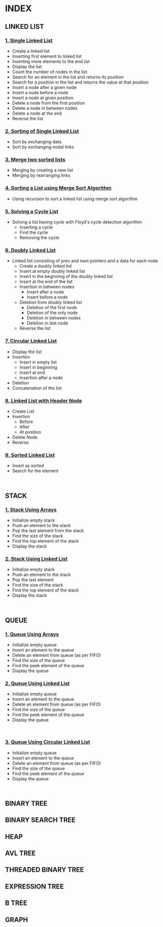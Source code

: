 # INDEX

## LINKED LIST

### [1. Single Linked List](https://github.com/ALENTL/dataStructuresInC/blob/master/linkedList/1.c)

- Create a linked list
- Inserting first element to linked list
- Inserting more elements to the end list
- Display the list
- Count the number of nodes in the list
- Search for an element in the list and returns its position
- Search for a position in the list and returns the value at that position
- Insert a node after a given node
- Insert a node before a node
- Insert a node at given position
- Delete a node from the first position
- Delete a node in between nodes
- Delete a node at the end
- Reverse the list

### [2. Sorting of Single Linked List](https://github.com/ALENTL/dataStructuresInC/blob/master/linkedList/2.c)

- Sort by exchanging data
- Sort by exchanging nodal links

### [3. Merge two sorted lists](https://github.com/ALENTL/dataStructuresInC/blob/master/linkedList/3.c)

- Merging by creating a new list
- Merging by rearranging links

### [4. Sorting a List using Merge Sort Algorithm](https://github.com/ALENTL/dataStructuresInC/blob/master/linkedList/1.c)

- Using recursion to sort a linked list using merge sort algorithm

### [5. Solving a Cycle List](https://github.com/ALENTL/dataStructuresInC/blob/master/linkedList/5.c)

- Solving a list having cycle with Floyd's cycle detection algorithm
  - Inserting a cycle
  - Find the cycle
  - Removing the cycle

### [6. Doubly Linked List](https://github.com/ALENTL/dataStructuresInC/blob/master/linkedList/6.c)

- Linked list consisting of prev and next pointers and a data for each node
  - Create a doubly linked list
  - Insert at empty doubly linked list
  - Insert in the beginning of the doubly linked list
  - Insert at the end of the list
  - Insertion in between nodes
    - Insert after a node
    - Insert before a node
  - Deletion from doubly linked list
    - Deletion of the first node
    - Deletion of the only node
    - Deletion in between nodes
    - Deletion in last node
  - Reverse the list

### [7. Circular Linked List](https://github.com/ALENTL/dataStructuresInC/blob/master/linkedList/7.c)

- Display the list
- Insertion
  - Insert in empty list
  - Insert in beginning
  - Insert at end
  - Insertion after a node
- Deletion
- Concatenation of the list

### [8. Linked List with Header Node](https://github.com/ALENTL/dataStructuresInC/blob/master/linkedList/8.c)

- Create List
- Insertion
  - Before
  - After
  - At position
- Delete Node
- Reverse

### [9. Sorted Linked List](https://github.com/ALENTL/dataStructuresInC/blob/master/linkedList/9.c)

- Insert as sorted
- Search for the element

<br>

## STACK

### [1. Stack Using Arrays](https://github.com/ALENTL/dataStructuresInC/blob/master/stack/1.c)

- Initialize empty stack
- Push an element to the stack
- Pop the last element from the stack
- Find the size of the stack
- Find the top element of the stack
- Display the stack

### [2. Stack Using Linked List](https://github.com/ALENTL/dataStructuresInC/blob/master/stack/2.c)

- Initialize empty stack
- Push an element to the stack
- Pop the last element
- Find the size of the stack
- Find the top element of the stack
- Display the stack

<br>

## QUEUE

### [1. Queue Using Arrays](https://github.com/ALENTL/dataStructuresInC/blob/master/queue/1.c)

- Initialize empty queue
- Insert an element to the queue
- Delete an element from queue (as per FIFO)
- Find the size of the queue
- Find the peek element of the queue
- Display the queue

### [2. Queue Using Linked List](https://github.com/ALENTL/dataStructuresInC/blob/master/queue/2.c)

- Initialize empty queue
- Insert an element to the queue
- Delete an element from queue (as per FIFO)
- Find the size of the queue
- Find the peek element of the queue
- Display the queue

<br>

### [3. Queue Using Circular Linked List](https://github.com/ALENTL/dataStructuresInC/blob/master/queue/3.c)

- Initialize empty queue
- Insert an element to the queue
- Delete an element from queue (as per FIFO)
- Find the size of the queue
- Find the peek element of the queue
- Display the queue

<br>

## BINARY TREE

## BINARY SEARCH TREE

## HEAP

## AVL TREE

## THREADED BINARY TREE

## EXPRESSION TREE

## B TREE

## GRAPH
